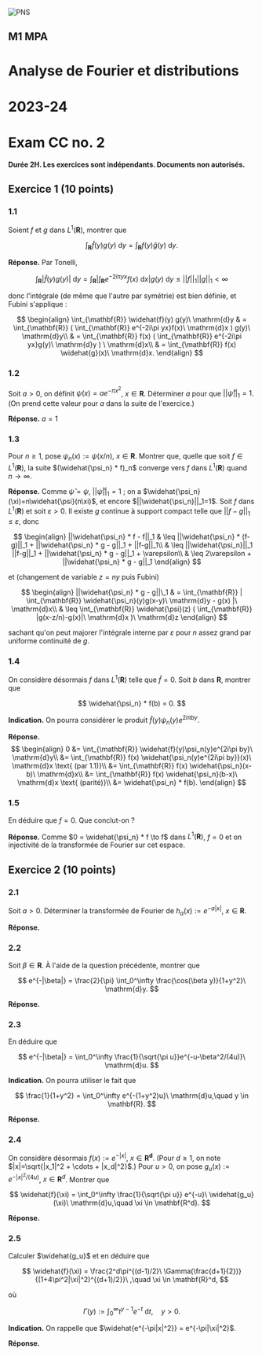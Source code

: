 ![PNS](http://caillau.perso.math.cnrs.fr/logo-unica.png)
## M1 MPA
# Analyse de Fourier et distributions
# 2023-24

# Exam CC no. 2

**Durée 2H. Les exercices sont indépendants. Documents non autorisés.**

## Exercice 1 (10 points)

### 1.1
Soient $f$ et $g$ dans $L^1(\mathbf{R})$, montrer que

$$ \int_{\mathbf{R}} \widehat{f}(y) g(y)\ \mathrm{d}y = \int_{\mathbf{R}} f(y) \widehat{g}(y)\ \mathrm{d}y. $$

**Réponse.** Par Tonelli,

$$ \int_{\mathbf{R}} |\widehat{f}(y) g(y)|\ \mathrm{d}y
 = \int_{\mathbf{R}} | \int_{\mathbf{R}} e^{-2i\pi yx}f(x)\ \mathrm{d}x | g(y)\ \mathrm{d}y \leq ||f||_1 ||g||_1 < \infty $$

 donc l'intégrale (de même que l'autre par symétrie) est bien définie, et Fubini s'applique :

$$ \begin{align}
  \int_{\mathbf{R}} \widehat{f}(y) g(y)\ \mathrm{d}y
  & = \int_{\mathbf{R}} ( \int_{\mathbf{R}} e^{-2i\pi yx}f(x)\ \mathrm{d}x ) g(y)\ \mathrm{d}y\\
  & = \int_{\mathbf{R}} f(x) ( \int_{\mathbf{R}} e^{-2i\pi yx}g(y)\ \mathrm{d}y ) \ \mathrm{d}x\\
  & = \int_{\mathbf{R}} f(x) \widehat{g}(x)\ \mathrm{d}x.
\end{align} $$

### 1.2
Soit $a > 0$, on définit $\psi(x) = a e^{-\pi x^2}$, $x \in \mathbf{R}$. Déterminer $a$ pour que $||\widehat{\psi}||_1=1$. (On prend cette valeur pour $a$ dans la suite de l'exercice.) 

**Réponse.** $a=1$

### 1.3
Pour $n \geq 1$, pose $\psi_n(x) := \psi(x/n)$, $x \in \mathbf{R}$. Montrer que, quelle que soit $f \in L^1(\mathbf{R})$, la suite $(\widehat{\psi_n} * f)_n$ converge vers $f$ dans $L^1(\mathbf{R})$ quand $n \to \infty$.

**Réponse.** Comme $\widehat{\psi}=\psi$, $||\widehat{\psi}||_1 = 1$ ; on a $\widehat{\psi_n}(\xi)=n\widehat{\psi}(n\xi)$, et encore $||\widehat{\psi_n}||_1=1$. Soit $f$ dans $L^1(\mathbf{R})$ et soit $\varepsilon > 0$. Il existe $g$ continue à support compact telle que $||f-g||_1 \leq \varepsilon$, donc

$$ \begin{align}
  ||\widehat{\psi_n} * f - f||_1 & \leq ||\widehat{\psi_n} * (f-g)||_1 + ||\widehat{\psi_n} * g - g||_1 + ||f-g||_1\\
  & \leq ||\widehat{\psi_n}||_1 ||f-g||_1 + ||\widehat{\psi_n} * g - g||_1 + \varepsilon\\
  & \leq 2\varepsilon + ||\widehat{\psi_n} * g - g||_1
\end{align} $$

et (changement de variable $z=ny$ puis Fubini)

$$ \begin{align}
  ||\widehat{\psi_n} * g - g||\_1 & = \int_{\mathbf{R}} | \int_{\mathbf{R}} \widehat{\psi_n}(y)g(x-y)\ \mathrm{d}y - g(x) |\ \mathrm{d}x\\
  & \leq \int_{\mathbf{R}} \widehat{\psi}(z) ( \int_{\mathbf{R}} |g(x-z/n)-g(x)|\ \mathrm{d}x )\ \mathrm{d}z 
\end{align} $$

sachant qu'on peut majorer l'intégrale interne par $\varepsilon$ pour $n$ assez grand par uniforme continuité de $g$.

### 1.4
On considère désormais $f$ dans $L^1(\mathbf{R})$ telle que $\widehat{f}=0$. Soit $b$ dans $\mathbf{R}$, montrer que

$$ \widehat{\psi_n} * f(b) = 0. $$

**Indication.** On pourra considérer le produit $\widehat{f}(y)\psi_n(y) e^{2i\pi by}$.

**Réponse.**
$$ \begin{align}
  0 &= \int_{\mathbf{R}} \widehat{f}(y)\psi_n(y)e^{2i\pi by}\ \mathrm{d}y\\
  &= \int_{\mathbf{R}} f(x) \widehat{\psi_n(y)e^{2i\pi by}}(x)\ \mathrm{d}x \text{ (par 1.1)}\\
  &= \int_{\mathbf{R}} f(x) \widehat{\psi_n}(x-b)\ \mathrm{d}x\\
  &= \int_{\mathbf{R}} f(x) \widehat{\psi_n}(b-x)\ \mathrm{d}x \text{ (parité)}\\
  &= \widehat{\psi_n} * f(b).
\end{align} $$

### 1.5
En déduire que $f=0$. Que conclut-on ?

**Réponse.** Comme $0 = \widehat{\psi_n} * f \to f$ dans $L^1(\mathbf{R})$, $f=0$ et on injectivité de la transformée de Fourier sur cet espace.

## Exercice 2 (10 points)

### 2.1
Soit $a > 0$. Déterminer la transformée de Fourier de $h_a(x) := e^{-a|x|}$, $x \in \mathbf{R}$. 

**Réponse.**

### 2.2
Soit $\beta \in \mathbf{R}$. À l'aide de la question précédente, montrer que

$$ e^{-|\beta|} = \frac{2}{\pi} \int_0^\infty \frac{\cos(\beta y)}{1+y^2}\ \mathrm{d}y. $$

**Réponse.**

### 2.3
En déduire que

$$ e^{-|\beta|} = \int_0^\infty \frac{1}{\sqrt{\pi u}}e^{-u-\beta^2/(4u)}\ \mathrm{d}u. $$

**Indication.** On pourra utiliser le fait que

$$ \frac{1}{1+y^2} = \int_0^\infty e^{-(1+y^2)u}\ \mathrm{d}u,\quad y \in \mathbf{R}. $$

**Réponse.**

### 2.4
On considère désormais $f(x) := e^{-|x|}$, $x \in \mathbf{R^d}$. (Pour $d \geq 1$, on note $|x|=\sqrt{|x_1|^2 + \cdots + |x_d|^2}$.) Pour $u > 0$, on pose $g_u(x) := e^{-|x|^2/(4u)}$, $x \in \mathbf{R}^d$. Montrer que

$$ \widehat{f}(\xi) = \int_0^\infty \frac{1}{\sqrt{\pi u}} e^{-u}\ \widehat{g_u}(\xi)\ \mathrm{d}u,\quad \xi \in \mathbf{R^d}. $$

**Réponse.**

### 2.5
Calculer $\widehat{g_u}$ et en déduire que

$$ \widehat{f}(\xi) = \frac{2^d\pi^{(d-1)/2}\ \Gamma(\frac{d+1}{2})}{(1+4\pi^2|\xi|^2)^{(d+1)/2}}\ ,\quad \xi \in \mathbf{R}^d, $$

où

$$ \Gamma(y) := \int_0^\infty t^{y-1}e^{-t}\ \mathrm{d}t,\quad y > 0. $$

**Indication.** On rappelle que $\widehat{e^{-\pi|x|^2}} = e^{-\pi|\xi|^2}$. 

**Réponse.**